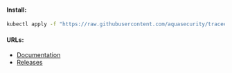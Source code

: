 #### Install:
```bash
kubectl apply -f "https://raw.githubusercontent.com/aquasecurity/tracee/v0.14.1/deploy/kubernetes/tracee/tracee.yaml"
```

#### URLs:
- [Documentation](https://aquasecurity.github.io/tracee/latest)
- [Releases](https://github.com/aquasecurity/tracee/releases)

